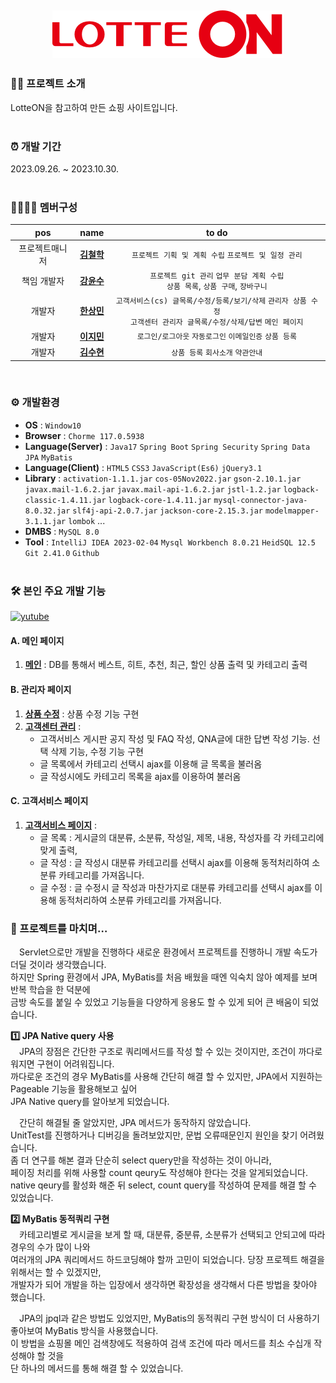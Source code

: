 <div align=center>
 
 ![LotteON](https://github.com/TWGearlgrey/Project2023/blob/main/LotteON/src/main/resources/static/images/header_logo.png?raw=true)
 ---
</div>

### 👩‍💻 프로젝트 소개
 LotteON을 참고하여 만든 쇼핑 사이트입니다. <br/><br/>


### ⏰ 개발 기간
 2023.09.26. ~ 2023.10.30. <br/><br/>


### 👨‍👩‍👧‍👧 멤버구성
| pos | name | to do |
| :---: | :---: | :---: |
|  프로젝트매니저 | **[김철학](https://github.com/chhak0503)** | `프로젝트 기획 및 계획 수립` `프로젝트 및 일정 관리` |
|  책임 개발자 | **[강윤수](https://github.com/lomong7807)** | `프로젝트 git 관리` `업무 분담 계획 수립` <br> `상품 목록`, `상품 구매`, `장바구니` |
|  개발자 | **[한상민](https://github.com/TWGearlgrey)** | `고객서비스(cs) 글목록/수정/등록/보기/삭제` `관리자 상품 수정` <br> `고객센터 관리자 글목록/수정/삭제/답변` `메인 페이지` |
|  개발자 | **[이지민](https://github.com/lee28921)** | `로그인/로그아웃` `자동로그인` `이메일인증` `상품 등록` | 
|  개발자 | **[김수현](https://github.com/tngus78901)** | `상품 등록` `회사소개` `약관안내` | 

<br>

### ⚙️ 개발환경
 - **OS** : `Window10`
 - **Browser** : `Chorme 117.0.5938`
 - **Language(Server)** : `Java17` `Spring Boot` `Spring Security` `Spring Data JPA` `MyBatis`
 - **Language(Client)** : `HTML5` `CSS3` `JavaScript(Es6)` `jQuery3.1`
 - **Library** : `activation-1.1.1.jar` `cos-05Nov2022.jar` `gson-2.10.1.jar` `javax.mail-1.6.2.jar` `javax.mail-api-1.6.2.jar` `jstl-1.2.jar` `logback-classic-1.4.11.jar` `logback-core-1.4.11.jar` `mysql-connector-java-8.0.32.jar` `slf4j-api-2.0.7.jar` `jackson-core-2.15.3.jar` `modelmapper-3.1.1.jar` `lombok` ...
 - **DMBS** : `MySQL 8.0`
 - **Tool** : `IntelliJ IDEA 2023-02-04` `Mysql Workbench 8.0.21` `HeidSQL 12.5` `Git 2.41.0` `Github` <br/><br/>


### 🛠 본인 주요 개발 기능
[![yutube](https://img.shields.io/badge/YouTube-FF0000?style=flat&logo=youtube&logoColor=white)](https://www.youtube.com/watch?v=AIGd08zu5vw)


 #### A. 메인 페이지
 1. **[메인](https://github.com/TWGearlgrey/Project2023/blob/main/LotteON/src/main/java/co/kr/lotteon/controller/MainController.java)** : DB를 통해서 베스트, 히트, 추천, 최근, 할인 상품 출력 및 카테고리 출력

 #### B. 관리자 페이지
 1. **[상품 수정](https://github.com/TWGearlgrey/Project2023/blob/main/LotteON/src/main/java/co/kr/lotteon/controller/admin/AdminProductController.java)** : 상품 수정 기능 구현
 2. **[고객센터 관리](https://github.com/TWGearlgrey/Project2023/blob/main/LotteON/src/main/java/co/kr/lotteon/controller/admin/AdminCsController.java)** :
    - 고객서비스 게시판 공지 작성 및 FAQ 작성, QNA글에 대한 답변 작성 기능. 선택 삭제 기능, 수정 기능 구현
    - 글 목록에서 카테고리 선택시 ajax를 이용해 글 목록을 불러옴
    - 글 작성시에도 카테고리 목록을 ajax를 이용하여 불러옴

 #### C. 고객서비스 페이지
 1. **[고객서비스 페이지](https://github.com/TWGearlgrey/Project2023/blob/main/LotteON/src/main/java/co/kr/lotteon/controller/cs/CsController.java)** :
    - 글 목록 : 게시글의 대분류, 소분류, 작성일, 제목, 내용, 작성자를 각 카테고리에 맞게 출력,
    - 글 작성 : 글 작성시 대분류 카테고리를 선택시 ajax를 이용해 동적처리하여 소분류 카테고리를 가져옵니다.
    - 글 수정 : 글 수정시 글 작성과 마찬가지로 대분류 카테고리를 선택시 ajax를 이용해 동적처리하여 소분류 카테고리를 가져옵니다.

### 📑 프로젝트를 마치며…
　Servlet으로만 개발을 진행하다 새로운 환경에서 프로젝트를 진행하니 개발 속도가 더딜 것이라 생각했습니다. <br>
하지만 Spring 환경에서 JPA, MyBatis를 처음 배웠을 때엔 익숙치 않아 예제를 보며 반복 학습을 한 덕분에 <br>
금방 속도를 붙일 수 있었고 기능들을 다양하게 응용도 할 수 있게 되어 큰 배움이 되었습니다. <br>

**1️⃣ JPA Native query 사용**  <br>
　JPA의 장점은 간단한 구조로 쿼리메서드를 작성 할 수 있는 것이지만, 조건이 까다로워지면 구현이 어려워집니다. <br>
까다로운 조건의 경우 MyBatis를 사용해 간단히 해결 할 수 있지만, JPA에서 지원하는 Pageable 기능을 활용해보고 싶어 <br>
JPA Native query를 알아보게 되었습니다. <br>

　간단히 해결될 줄 알았지만, JPA 메서드가 동작하지 않았습니다. <br>
UnitTest를 진행하거나 디버깅을 돌려보았지만, 문법 오류때문인지 원인을 찾기 어려웠습니다. <br>
좀 더 연구를 해본 결과 단순히 select query만을 작성하는 것이 아니라, <br>
페이징 처리를 위해 사용할 count qeury도 작성해야 한다는 것을 알게되었습니다. <br>
native qeury를 활성화 해준 뒤 select, count query를 작성하여 문제를 해결 할 수 있었습니다. <br>

**2️⃣ MyBatis 동적쿼리 구현**  <br>
　카테고리별로 게시글을 보게 할 때, 대분류, 중분류, 소분류가 선택되고 안되고에 따라 경우의 수가 많이 나와 <br>
여러개의 JPA 쿼리메서드 하드코딩해야 할까 고민이 되었습니다. 당장 프로젝트 해결을 위해서는 할 수 있겠지만, <br>
개발자가 되어 개발을 하는 입장에서 생각하면 확장성을 생각해서 다른 방법을 찾아야 했습니다. <br>

　JPA의 jpql과 같은 방법도 있었지만, MyBatis의 동적쿼리 구현 방식이 더 사용하기 좋아보여 MyBatis 방식을 사용했습니다. <br>
이 방법을 쇼핑몰 메인 검색창에도 적용하여 검색 조건에 따라 메서드를 최소 수십개 작성해야 할 것을 <br>
단 하나의 메서드를 통해 해결 할 수 있었습니다. <br>
